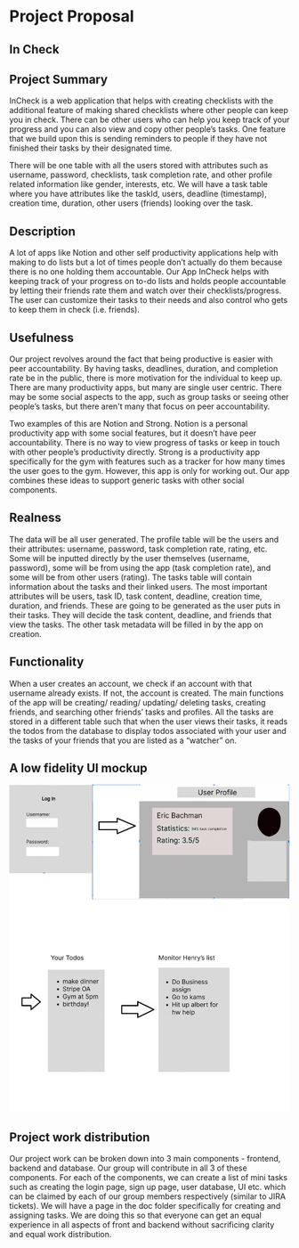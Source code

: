 # Project Proposal

## In Check

## Project Summary

InCheck is a web application that helps with creating checklists with the additional feature of making shared checklists where other people can keep you in check. There can be other users who can help you keep track of your progress and you can also view and copy other people’s tasks. One feature that we build upon this is sending reminders to people if they have not finished their tasks by their designated time.

There will be one table with all the users stored with attributes such as username, password, checklists, task completion rate, and other profile related information like gender, interests, etc. We will have a task table where you have attributes like the taskId, users, deadline (timestamp), creation time, duration, other users (friends)  looking over the task.

## Description
A lot of apps like Notion and other self productivity applications help with making to do lists but a lot of times people don’t actually do them because there is no one holding them accountable. Our App InCheck helps with keeping track of your progress on to-do lists and holds people accountable by letting their friends rate them and watch over their checklists/progress. The user can customize their tasks to their needs and also control who gets to keep them in check (i.e. friends). 

## Usefulness
Our project revolves around the fact that being productive is easier with peer accountability. By having tasks, deadlines, duration, and completion rate be in the public, there is more motivation for the individual to keep up. There are many productivity apps, but many are single user centric. There may be some social aspects to the app, such as group tasks or seeing other people’s tasks, but there aren't many that focus on peer accountability. 

Two examples of this are Notion and Strong. Notion is a personal productivity app with some social features, but it doesn’t have peer accountability. There is no way to view progress of tasks or keep in touch with other people’s productivity directly. Strong is a productivity app specifically for the gym with features such as a tracker for how many times the user goes to the gym. However, this app is only for working out. Our app combines these ideas to support generic tasks with other social components.

## Realness
The data will be all user generated. The profile table will be the users and their attributes: username, password, task completion rate, rating, etc. Some will be inputted directly by the user themselves (username, password), some will be from using the app (task completion rate), and some will be from other users (rating).
The tasks table will contain information about the tasks and their linked users. The most important attributes will be users, task ID, task content, deadline, creation time, duration, and friends. These are going to be generated as the user puts in their tasks. They will decide the task content, deadline, and friends that view the tasks. The other task metadata will be filled in by the app on creation.

## Functionality
When a user creates an account, we check if an account with that username already exists. If not, the account is created. The main functions of the app will be creating/ reading/ updating/ deleting tasks, creating friends, and searching other friends’ tasks and profiles. All the tasks are stored in a different table such that when the user views their tasks, it reads the todos from the database to display todos associated with your user and the tasks of your friends that you are listed as a “watcher” on.

## A low fidelity UI mockup
![ui mockup](images/ui.png)

## Project work distribution
Our project work can be broken down into 3 main components - frontend, backend and database.
Our group will contribute in all 3 of these components. For each of the components, we can create a list of mini tasks such as creating the login page, sign up page, user database, UI  etc. which can be claimed by each of our group members respectively (similar to JIRA tickets).
We will have a page in the doc folder specifically for creating and assigning tasks. We are doing this so that everyone can get an equal experience in all aspects of front and backend without sacrificing clarity and equal work distribution.
